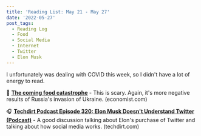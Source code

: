 ```yaml
---
title: 'Reading List: May 21 - May 27'
date: '2022-05-27'
post_tags:
  - Reading Log
  - Food
  - Social Media
  - Internet
  - Twitter
  - Elon Musk
---
```


I unfortunately was dealing with COVID this week, so I didn't have a lot of energy to read.
<!-- excerpt -->

🌾 [**The coming food catastrophe**](https://www.economist.com/leaders/2022/05/19/the-coming-food-catastrophe) - This is scary. Again, it's more negative results of Russia's invasion of Ukraine. <span className="domain-name">(economist.com)</span>

🎧 [**Techdirt Podcast Episode 320: Elon Musk Doesn't Understand Twitter (Podcast)**](https://www.techdirt.com/2022/05/17/techdirt-podcast-episode-320-elon-musk-doesnt-understand-twitter/) - A good discussion talking about Elon's purchase of Twitter and talking about how social media works. <span className="domain-name">(techdirt.com)</span>
<div class="reading-log"></div>